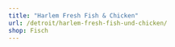 ```yaml
---
title: "Harlem Fresh Fish & Chicken"
url: /detroit/harlem-fresh-fish-und-chicken/
shop: Fisch
---
```

